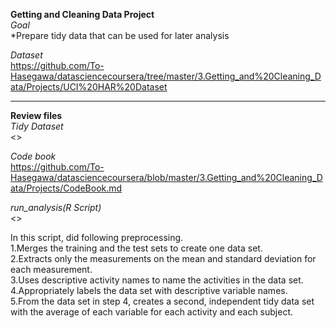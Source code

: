 **Getting and Cleaning Data Project**  
*Goal*  
*Prepare tidy data that can be used for later analysis  

*Dataset*  
<https://github.com/To-Hasegawa/datasciencecoursera/tree/master/3.Getting_and%20Cleaning_Data/Projects/UCI%20HAR%20Dataset>  

***  
**Review files**  
*Tidy Dataset*  
<>  

*Code book*  
<https://github.com/To-Hasegawa/datasciencecoursera/blob/master/3.Getting_and%20Cleaning_Data/Projects/CodeBook.md>  

*run_analysis(R Script)*  
<>  

In this script, did following preprocessing.  
1.Merges the training and the test sets to create one data set.  
2.Extracts only the measurements on the mean and standard deviation for each measurement.  
3.Uses descriptive activity names to name the activities in the data set.  
4.Appropriately labels the data set with descriptive variable names.  
5.From the data set in step 4, creates a second, independent tidy data set with the average of each variable for each activity and each subject.  

